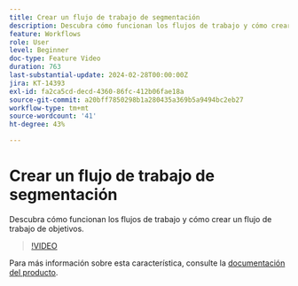 ```yaml
---
title: Crear un flujo de trabajo de segmentación
description: Descubra cómo funcionan los flujos de trabajo y cómo crear un flujo de trabajo de objetivos.
feature: Workflows
role: User
level: Beginner
doc-type: Feature Video
duration: 763
last-substantial-update: 2024-02-28T00:00:00Z
jira: KT-14393
exl-id: fa2ca5cd-decd-4360-86fc-412b06fae18a
source-git-commit: a20bff7850298b1a280435a369b5a9494bc2eb27
workflow-type: tm+mt
source-wordcount: '41'
ht-degree: 43%

---
```


# Crear un flujo de trabajo de segmentación

Descubra cómo funcionan los flujos de trabajo y cómo crear un flujo de trabajo de objetivos.

>[!VIDEO](https://video.tv.adobe.com/v/3425873/?learn=on)


Para más información sobre esta característica, consulte la [documentación del producto](https://experienceleague.adobe.com/docs/campaign-web/v8/wf/gs-workflows.html).
